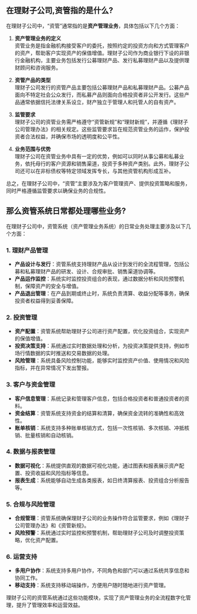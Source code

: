 ## 在理财子公司,资管指的是什么?

在理财子公司中，“资管”通常指的是**资产管理业务**，具体包括以下几个方面：

1. **资产管理业务的定义**  
   资管业务是指金融机构接受客户的委托，按照约定的投资方向和方式管理客户的资产，帮助客户实现资产的保值增值。理财子公司作为商业银行下设的非银行金融机构，主要业务包括发行公募理财产品、发行私募理财产品以及提供理财顾问和咨询服务。

2. **资管产品的类型**  
   理财子公司发行的资管产品主要包括公募理财产品和私募理财产品。公募产品面向不特定社会公众发行，而私募产品则面向合格投资者非公开发行。这些产品通常依据信托法律关系设立，财产独立于管理人和托管人的自有资产。

3. **监管要求**  
   理财子公司的资管业务需严格遵守“资管新规”和“理财新规”，并遵循《理财子公司管理办法》的相关规定。这些监管要求旨在规范资管业务的运作，保护投资者合法权益，并确保市场的透明度和公平性。

4. **业务范围与优势**  
   理财子公司在资管业务中具有一定的优势，例如可以同时从事公募和私募业务，依托母行的客户资源和销售渠道，投资于多种资产类别。此外，理财子公司还可以在非标债权等特定领域发挥专长，与其他资管机构形成互补。

总之，在理财子公司中，“资管”主要涉及为客户管理资产、提供投资策略和服务，同时严格遵循监管要求以确保业务的合规性。

## 那么资管系统日常都处理哪些业务?

在理财子公司中，资管系统（资产管理业务系统）的日常业务处理主要涉及以下几个方面：

### 1. **理财产品管理**
- **产品设计与发行**：资管系统支持理财产品从设计到发行的全流程管理，包括公募和私募理财产品的研发、设计、合规审批、销售渠道协调等。
- **产品运作监控**：系统实时监控投资组合的表现，通过数据分析和风险预警机制，保障资产的安全与增值。
- **产品退出管理**：在产品到期或终止时，系统负责清算、收益分配等事务，确保投资者权益得到妥善保障。

### 2. **投资管理**
- **资产配置**：资管系统帮助理财子公司进行资产配置，优化投资组合，实现资产的保值增值。
- **投资决策支持**：系统通过实时数据处理和分析，为投资决策提供支持，例如市场行情数据的实时推送和交易数据的处理。
- **风险管理**：系统具备风险控制功能，能够实时监控资产价值、使用情况和风险指标，并在异常情况下发出警报。

### 3. **客户与资金管理**
- **客户信息管理**：系统记录和管理客户信息，包括合格投资者和普通投资者的资料。
- **资金结算**：资管系统支持资金的结算和清算，确保资金流转的准确性和高效性。
- **账单核销**：系统支持多种账单核销方式，包括一次性核销、多次核销、冲抵核销、批量核销和自动核销。

### 4. **数据与报表管理**
- **数据可视化**：系统提供直观的数据可视化功能，通过图表和报表展示资产配置、投资收益和风险指标等信息。
- **报表生成**：系统能够自动生成各类报表，如日终清算报表、投资组合分析报告等。

### 5. **合规与风险管理**
- **合规管理**：资管系统确保理财子公司的业务操作符合监管要求，例如《理财子公司管理办法》和《资管新规》。
- **风险预警**：系统通过实时监控和预警机制，帮助理财子公司及时调整投资策略，优化资产配置。

### 6. **运营支持**
- **多用户协作**：系统支持多用户协作，不同角色和部门可以通过系统共享信息和协同工作。
- **移动支持**：系统支持移动端操作，方便用户随时随地进行资产管理。

理财子公司的资管系统通过这些功能模块，实现了资产管理业务的全流程数字化管理，提升了管理效率和运营效益。